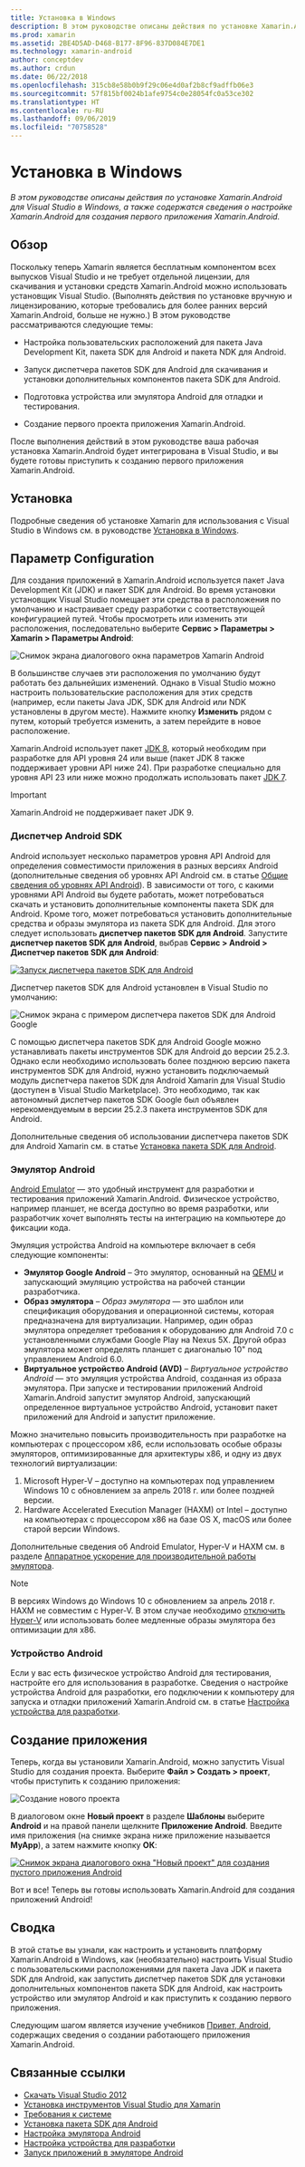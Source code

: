 ```yaml
---
title: Установка в Windows
description: В этом руководстве описаны действия по установке Xamarin.Android для Visual Studio в Windows, а также содержатся сведения о настройке Xamarin.Android для создания первого приложения Xamarin.Android.
ms.prod: xamarin
ms.assetid: 2BE4D5AD-D468-B177-8F96-837D084E7DE1
ms.technology: xamarin-android
author: conceptdev
ms.author: crdun
ms.date: 06/22/2018
ms.openlocfilehash: 315cb8e58b0b9f29c06e4d0af2b8cf9adffb06e3
ms.sourcegitcommit: 57f815bf0024b1afe9754c0e28054fc0a53ce302
ms.translationtype: HT
ms.contentlocale: ru-RU
ms.lasthandoff: 09/06/2019
ms.locfileid: "70758528"
---
```

# <a name="windows-installation"></a>Установка в Windows

_В этом руководстве описаны действия по установке Xamarin.Android для Visual Studio в Windows, а также содержатся сведения о настройке Xamarin.Android для создания первого приложения Xamarin.Android._

## <a name="overview"></a>Обзор

Поскольку теперь Xamarin является бесплатным компонентом всех выпусков Visual Studio и не требует отдельной лицензии, для скачивания и установки средств Xamarin.Android можно использовать установщик Visual Studio.
(Выполнять действия по установке вручную и лицензированию, которые требовались для более ранних версий Xamarin.Android, больше не нужно.) В этом руководстве рассматриваются следующие темы:

- Настройка пользовательских расположений для пакета Java Development Kit, пакета SDK для Android и пакета NDK для Android.

- Запуск диспетчера пакетов SDK для Android для скачивания и установки дополнительных компонентов пакета SDK для Android.

- Подготовка устройства или эмулятора Android для отладки и тестирования.

- Создание первого проекта приложения Xamarin.Android.

После выполнения действий в этом руководстве ваша рабочая установка Xamarin.Android будет интегрирована в Visual Studio, и вы будете готовы приступить к созданию первого приложения Xamarin.Android.

## <a name="installation"></a>Установка

Подробные сведения об установке Xamarin для использования с Visual Studio в Windows см. в руководстве [Установка в Windows](~/get-started/installation/windows.md).

## <a name="configuration"></a>Параметр Configuration

Для создания приложений в Xamarin.Android используется пакет Java Development Kit (JDK) и пакет SDK для Android. Во время установки установщик Visual Studio помещает эти средства в расположения по умолчанию и настраивает среду разработки с соответствующей конфигурацией путей. Чтобы просмотреть или изменить эти расположения, последовательно выберите **Сервис > Параметры > Xamarin > Параметры Android**:

![Снимок экрана диалогового окна параметров Xamarin Android](windows-images/07-settings.png)

В большинстве случаев эти расположения по умолчанию будут работать без дальнейших изменений. Однако в Visual Studio можно настроить пользовательские расположения для этих средств (например, если пакеты Java JDK, SDK для Android или NDK установлены в другом месте). Нажмите кнопку **Изменить** рядом с путем, который требуется изменить, а затем перейдите в новое расположение.

Xamarin.Android использует пакет [JDK 8](https://www.oracle.com/technetwork/java/javase/downloads/jdk8-downloads-2133151.html), который необходим при разработке для API уровня 24 или выше (пакет JDK 8 также поддерживает уровни API ниже 24). При разработке специально для уровня API 23 или ниже можно продолжать использовать пакет [JDK 7](https://www.oracle.com/technetwork/java/javase/downloads/jdk7-downloads-1880260.html).

> [!IMPORTANT]
> Xamarin.Android не поддерживает пакет JDK 9.

### <a name="android-sdk-manager"></a>Диспетчер Android SDK

Android использует несколько параметров уровня API Android для определения совместимости приложения в разных версиях Android (дополнительные сведения об уровнях API Android см. в статье [Общие сведения об уровнях API Android](~/android/app-fundamentals/android-api-levels.md)).
В зависимости от того, с какими уровнями API Android вы будете работать, может потребоваться скачать и установить дополнительные компоненты пакета SDK для Android. Кроме того, может потребоваться установить дополнительные средства и образы эмулятора из пакета SDK для Android. Для этого следует использовать **диспетчер пакетов SDK для Android**. Запустите **диспетчер пакетов SDK для Android**, выбрав **Сервис > Android > Диспетчер пакетов SDK для Android**:

[![Запуск диспетчера пакетов SDK для Android](windows-images/08-sdk-manager-sml.png)](windows-images/08-sdk-manager.png#lightbox)

Диспетчер пакетов SDK для Android установлен в Visual Studio по умолчанию:

![Снимок экрана с примером диспетчера пакетов SDK для Android Google](windows-images/09-google-sdk-manager.png)

С помощью диспетчера пакетов SDK для Android Google можно устанавливать пакеты инструментов SDK для Android до версии 25.2.3. Однако если необходимо использовать более позднюю версию пакета инструментов SDK для Android, нужно установить подключаемый модуль диспетчера пакетов SDK для Android Xamarin для Visual Studio (доступен в Visual Studio Marketplace). Это необходимо, так как автономный диспетчер пакетов SDK Google был объявлен нерекомендуемым в версии 25.2.3 пакета инструментов SDK для Android. 

Дополнительные сведения об использовании диспетчера пакетов SDK для Android Xamarin см. в статье [Установка пакета SDK для Android](~/android/get-started/installation/android-sdk.md).

### <a name="android-emulator"></a>Эмулятор Android

[Android Emulator](https://developer.android.com/studio/run/emulator) — это удобный инструмент для разработки и тестирования приложений Xamarin.Android. Физическое устройство, например планшет, не всегда доступно во время разработки, или разработчик хочет выполнять тесты на интеграцию на компьютере до фиксации кода.

Эмуляция устройства Android на компьютере включает в себя следующие компоненты:

- **Эмулятор Google Android** &ndash; Это эмулятор, основанный на [QEMU](https://www.qemu.org/) и запускающий эмуляцию устройства на рабочей станции разработчика.
- **Образ эмулятора** &ndash; _Образ эмулятора_ — это шаблон или спецификация оборудования и операционной системы, которая предназначена для виртуализации. Например, один образ эмулятора определяет требования к оборудованию для Android 7.0 с установленными службами Google Play на Nexus 5X. Другой образ эмулятора может определять планшет с диагональю 10" под управлением Android 6.0.
- **Виртуальное устройство Android (AVD)** &ndash; _Виртуальное устройство Android_ — это эмуляция устройства Android, созданная из образа эмулятора. При запуске и тестировании приложений Android Xamarin.Android запустит эмулятор Android, запускающий определенное виртуальное устройство Android, установит пакет приложений для Android и запустит приложение.

Можно значительно повысить производительность при разработке на компьютерах с процессором x86, если использовать особые образы эмуляторов, оптимизированные для архитектуры x86, и одну из двух технологий виртуализации:

1. Microsoft Hyper-V &ndash; доступно на компьютерах под управлением Windows 10 с обновлением за апрель 2018 г. или более поздней версии.
2. Hardware Accelerated Execution Manager (HAXM) от Intel &ndash; доступно на компьютерах с процессором x86 на базе OS X, macOS или более старой версии Windows.

Дополнительные сведения об Android Emulator, Hyper-V и HAXM см. в разделе [Аппаратное ускорение для производительной работы эмулятора](~/android/get-started/installation/android-emulator/hardware-acceleration.md).

> [!NOTE]
> В версиях Windows до Windows 10 с обновлением за апрель 2018 г. HAXM не совместим с Hyper-V. В этом случае необходимо [отключить Hyper-V](~/android/get-started/installation/android-emulator/troubleshooting.md#disable-hyperv) или использовать более медленные образы эмулятора без оптимизации для x86.

<a name="device" />

### <a name="android-device"></a>Устройство Android

Если у вас есть физическое устройство Android для тестирования, настройте его для использования в разработке. Сведения о настройке устройства Android для разработки, его подключении к компьютеру для запуска и отладки приложений Xamarin.Android см. в статье [Настройка устройства для разработки](~/android/get-started/installation/set-up-device-for-development.md).

## <a name="create-an-application"></a>Создание приложения

Теперь, когда вы установили Xamarin.Android, можно запустить Visual Studio для создания проекта. Выберите **Файл > Создать > проект**, чтобы приступить к созданию приложения:

![Создание нового проекта](windows-images/10-new-project.png)

В диалоговом окне **Новый проект** в разделе **Шаблоны** выберите **Android** и на правой панели щелкните **Приложение Android**. Введите имя приложения (на снимке экрана ниже приложение называется **MyApp**), а затем нажмите кнопку **ОК**:

[![Снимок экрана диалогового окна "Новый проект" для создания пустого приложения Android](windows-images/11-first-app-sml.w157.png)](windows-images/11-first-app.w157.png#lightbox)

Вот и все! Теперь вы готовы использовать Xamarin.Android для создания приложений Android!

## <a name="summary"></a>Сводка

В этой статье вы узнали, как настроить и установить платформу Xamarin.Android в Windows, как (необязательно) настроить Visual Studio с пользовательскими расположениями для пакета Java JDK и пакета SDK для Android, как запустить диспетчер пакетов SDK для установки дополнительных компонентов пакета SDK для Android, как настроить устройство или эмулятор Android и как приступить к созданию первого приложения.

Следующим шагом является изучение учебников [Привет, Android](~/android/get-started/hello-android/index.md), содержащих сведения о создании работающего приложения Xamarin.Android.

## <a name="related-links"></a>Связанные ссылки

- [Скачать Visual Studio 2012](https://visualstudio.microsoft.com/vs/)
- [Установка инструментов Visual Studio для Xamarin](~/get-started/installation/windows.md)
- [Требования к системе](~/cross-platform/get-started/requirements.md)
- [Установка пакета SDK для Android](~/android/get-started/installation/android-sdk.md)
- [Настройка эмулятора Android](~/android/get-started/installation/android-emulator/index.md)
- [Настройка устройства для разработки](~/android/get-started/installation/set-up-device-for-development.md)
- [Запуск приложений в эмуляторе Android](https://developer.android.com/studio/run/emulator#Requirements)
